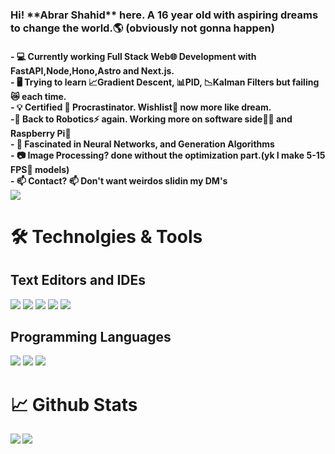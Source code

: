 
<h3>Hi! **Abrar Shahid** here. A 16 year old with aspiring dreams to change the world.🌎 (obviously not gonna happen)  </h3>
<h4>
- 💻 Currently working Full Stack Web🌐 Development with FastAPI,Node,Hono,Astro and Next.js.<br>
- 🖥️ Trying to learn 📈Gradient Descent, 📊PID, 📉Kalman Filters but failing😿 each time.<br>
- 💡  Certified 📜 Procrastinator. Wishlist🌠 now more like dream.<br>
 -🤖 Back to Robotics⚡ again. Working more on software side👩‍💻 and Raspberry Pi🥧<br>
- 🧠 Fascinated in Neural Networks, and Generation Algorithms <br>
- 📷 Image Processing? done without the optimization part.(yk I make 5-15 FPS🦥 models)<br>
- 📫 Contact? 📫 Don't want weirdos slidin my DM's <br>
<img src ="https://media.tenor.com/lNtmoshuUI8AAAAi/bahroo-hacker.gif">
 </h4>
  <h1>🛠️ Technolgies & Tools</h1>
  <h2>Text Editors and IDEs</h2>
  <img src="https://img.shields.io/badge/Editor-VS Code-informational?style=flat&logo=data:image/svg%2bxml;base64,<BASE64_DATA">
  <img src="https://img.shields.io/badge/Editor-Sublime Text-informational?style=flat&logo=data:image/svg%2bxml;base64,<BASE64_DATA">
  <img src="https://img.shields.io/badge/IDE-Pycharm-informational?style=flat&logo=data:image/svg%2bxml;base64,<BASE64_DATA">
  
  <img src="https://img.shields.io/badge/Language-HTML-informational?style=flat&logo=data:image/svg%2bxml;base64,<BASE64_DATA">
  <img src="https://img.shields.io/badge/Language-CSS-informational?style=flat&logo=data:image/svg%2bxml;base64,<BASE64_DATA">
  <h2>Programming Languages</h2>
  
  
  <img src="https://img.shields.io/badge/Language-Python-informational?style=flat&logo=data:image/svg%2bxml;base64,<BASE64_DATA">
 <img src="https://img.shields.io/badge/Language-Javascript-informational?style=flat&logo=data:image/svg%2bxml;base64,<BASE64_DATA">
<img src="https://img.shields.io/badge/Language-C++-informational?style=flat&logo=data:image/svg%2bxml;base64,<BASE64_DATA">
  
  <h1>📈 Github Stats</h1>
 <img align="center" src="https://github-readme-stats.vercel.app/api/top-langs/?username=abrarshahid&theme=radical" />
 <img align="left" src="https://github-readme-stats.vercel.app/api?username=abrarshahid&theme=onedark">


